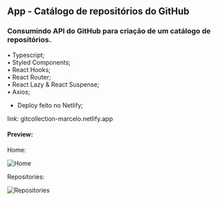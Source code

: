 ## App - Catálogo de repositórios do GitHub

### Consumindo API do GitHub para criação de um catálogo de repositórios.

• Typescript; <br>
• Styled Components; <br>
• React Hooks; <br>
• React Router; <br>
• React Lazy & React Suspense; <br>
• Axios;

* Deploy feito no Netlify;

link: gitcollection-marcelo.netlify.app

#### Preview: 

Home:

![Home](https://cdn.discordapp.com/attachments/900704871517409340/937845639327412264/print-1.png)

Repositories:

![Repositories](https://cdn.discordapp.com/attachments/900704871517409340/937845640002691162/print-2.png)
